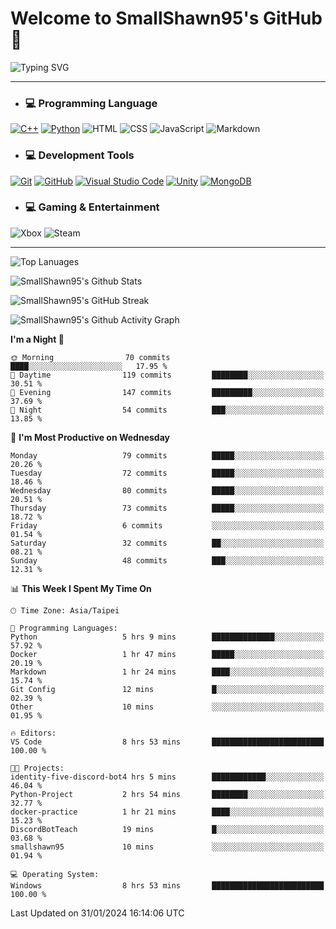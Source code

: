 # Welcome to SmallShawn95's GitHub 👋

![Typing SVG](https://readme-typing-svg.demolab.com/?lines=print("Hello,+world");cout+>>+"Hello,+world!";console.log("Hello,+world!")&center=true&vCenter=true&size=22&random=true)

***
<!-- https://shields.io/, https://simpleicons.org/ -->
* ### 💻 Programming Language
[![C++](https://img.shields.io/badge/-C++-00599C?style=flat-square&logo=cplusplus)](https://cplusplus.com/)
[![Python](https://img.shields.io/badge/-Python-3776AB?style=flat-square&logo=python&logoColor=white)](https://www.python.org/)
![HTML](https://img.shields.io/badge/-HTML-E34F26?style=flat-square&logo=html5&logoColor=white)
![CSS](https://img.shields.io/badge/-CSS-1572B6?style=flat-square&logo=css3)
![JavaScript](https://img.shields.io/badge/-JavaScript-F7DF1E?style=flat-square&logo=javascript&logoColor=white)
![Markdown](https://img.shields.io/badge/-Markdown-000000?style=flat-square&logo=markdown)
* ### 💻 Development Tools
[![Git](https://img.shields.io/badge/-Git-f05032?style=flat-square&logo=git&logoColor=white)](https://git-scm.com/)
[![GitHub](https://img.shields.io/badge/-GitHub-181717?style=flat-square&logo=github)](https://github.com/)
[![Visual Studio Code](https://img.shields.io/badge/-Visual%20Studio%20Code-007ACC?style=flat-square&logo=visualstudiocode)](https://code.visualstudio.com/)
[![Unity](https://img.shields.io/badge/-Unity-000000?style=flat-square&logo=unity)](https://unity.com/)
[![MongoDB](https://img.shields.io/badge/-MongoDB-47A248?style=flat-square&logo=mongodb&logoColor=white)](https://www.mongodb.com/)
* ### 💻 Gaming & Entertainment
![Xbox](https://img.shields.io/badge/-Xbox-107C10?style=flat-square&logo=xbox)
![Steam](https://img.shields.io/badge/-Steam-000000?style=flat-square&logo=steam)
***
<!-- ![GitHub User's Stars](https://img.shields.io/github/stars/smallshawn95?color=orange&label=Stars&labelColor=yellow) -->
<!-- ![GitHub Followers](https://img.shields.io/github/followers/smallshawn95?color=orange&label=Followers&labelColor=FFDBAC) -->

![Top Lanuages](https://github-readme-stats.vercel.app/api/top-langs/?username=smallshawn95&theme=holi&layout=donut&size_weight=0.5&count_weight=0.5&exclude_repo=smallshawn95.github.io)

![SmallShawn95's Github Stats](https://github-readme-stats.vercel.app/api?username=smallshawn95&theme=holi&show_icons=true)

![SmallShawn95's GitHub Streak](https://streak-stats.demolab.com/?user=smallshawn95&theme=holi-theme&date_format=M%20j%5B%2C%20Y%5D)

![SmallShawn95's Github Activity Graph](https://github-readme-activity-graph.vercel.app/graph?username=smallshawn95&theme=tokyo-night)

<!-- ![SmallShawn95's WakaTime Stats](https://github-readme-stats.vercel.app/api/wakatime?username=smallshawn95) -->
<!-- ![Repositorie Card](https://github-readme-stats.vercel.app/api/pin/?username=smallshawn95&repo=Python-Discord-Bot-Course&theme=holi) -->
<!-- ![Repositorie Card](https://github-readme-stats.vercel.app/api/pin/?username=smallshawn95&repo=ZeroJudge-Code&theme=holi) -->

<!--START_SECTION:waka-->
**I'm a Night 🦉** 

```text
🌞 Morning                70 commits          ████░░░░░░░░░░░░░░░░░░░░░   17.95 % 
🌆 Daytime                119 commits         ████████░░░░░░░░░░░░░░░░░   30.51 % 
🌃 Evening                147 commits         █████████░░░░░░░░░░░░░░░░   37.69 % 
🌙 Night                  54 commits          ███░░░░░░░░░░░░░░░░░░░░░░   13.85 % 
```
📅 **I'm Most Productive on Wednesday** 

```text
Monday                   79 commits          █████░░░░░░░░░░░░░░░░░░░░   20.26 % 
Tuesday                  72 commits          █████░░░░░░░░░░░░░░░░░░░░   18.46 % 
Wednesday                80 commits          █████░░░░░░░░░░░░░░░░░░░░   20.51 % 
Thursday                 73 commits          █████░░░░░░░░░░░░░░░░░░░░   18.72 % 
Friday                   6 commits           ░░░░░░░░░░░░░░░░░░░░░░░░░   01.54 % 
Saturday                 32 commits          ██░░░░░░░░░░░░░░░░░░░░░░░   08.21 % 
Sunday                   48 commits          ███░░░░░░░░░░░░░░░░░░░░░░   12.31 % 
```


📊 **This Week I Spent My Time On** 

```text
🕑︎ Time Zone: Asia/Taipei

💬 Programming Languages: 
Python                   5 hrs 9 mins        ██████████████░░░░░░░░░░░   57.92 % 
Docker                   1 hr 47 mins        █████░░░░░░░░░░░░░░░░░░░░   20.19 % 
Markdown                 1 hr 24 mins        ████░░░░░░░░░░░░░░░░░░░░░   15.74 % 
Git Config               12 mins             █░░░░░░░░░░░░░░░░░░░░░░░░   02.39 % 
Other                    10 mins             ░░░░░░░░░░░░░░░░░░░░░░░░░   01.95 % 

🔥 Editors: 
VS Code                  8 hrs 53 mins       █████████████████████████   100.00 % 

🐱‍💻 Projects: 
identity-five-discord-bot4 hrs 5 mins        ████████████░░░░░░░░░░░░░   46.04 % 
Python-Project           2 hrs 54 mins       ████████░░░░░░░░░░░░░░░░░   32.77 % 
docker-practice          1 hr 21 mins        ████░░░░░░░░░░░░░░░░░░░░░   15.23 % 
DiscordBotTeach          19 mins             █░░░░░░░░░░░░░░░░░░░░░░░░   03.68 % 
smallshawn95             10 mins             ░░░░░░░░░░░░░░░░░░░░░░░░░   01.94 % 

💻 Operating System: 
Windows                  8 hrs 53 mins       █████████████████████████   100.00 % 
```


 Last Updated on 31/01/2024 16:14:06 UTC
<!--END_SECTION:waka-->

<!--
**smallshawn95/smallshawn95** is a ✨ _special_ ✨ repository because its `README.md` (this file) appears on your GitHub profile.

- 🔭 I’m currently working on ...
- 🌱 I’m currently learning ...
- 👯 I’m looking to collaborate on ...
- 🤔 I’m looking for help with ...
- 💬 Ask me about ...
- 📫 How to reach me: ...
- 😄 Pronouns: ...
- ⚡ Fun fact: ...
-->
